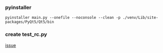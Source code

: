 ### pyinstaller
```
pyinstaller main.py --onefile --noconsole --clean -p ./venv/Lib/site-packages/PyQt5/Qt5/bin
```

### create test_rc.py
[issue](https://github.com/pyinstaller/pyinstaller/issues/3327)